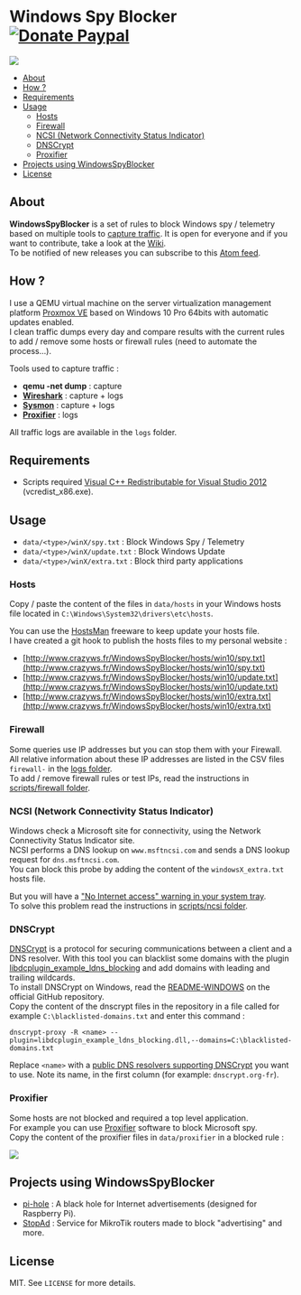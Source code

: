 # Windows Spy Blocker [![Donate Paypal](https://img.shields.io/badge/donate-paypal-blue.svg)](https://www.paypal.me/crazyws)

![](../../wiki/img/logo-20160521.png)

<!-- START doctoc generated TOC please keep comment here to allow auto update -->
<!-- DON'T EDIT THIS SECTION, INSTEAD RE-RUN doctoc TO UPDATE -->


- [About](#about)
- [How ?](#how-)
- [Requirements](#requirements)
- [Usage](#usage)
  - [Hosts](#hosts)
  - [Firewall](#firewall)
  - [NCSI (Network Connectivity Status Indicator)](#ncsi-network-connectivity-status-indicator)
  - [DNSCrypt](#dnscrypt)
  - [Proxifier](#proxifier)
- [Projects using WindowsSpyBlocker](#projects-using-windowsspyblocker)
- [License](#license)

<!-- END doctoc generated TOC please keep comment here to allow auto update -->

## About

**WindowsSpyBlocker** is a set of rules to block Windows spy / telemetry based on multiple tools to [capture traffic](../../wiki/Capture%20traffic). It is open for everyone and if you want to contribute, take a look at the [Wiki](../../wiki).<br />
To be notified of new releases you can subscribe to this [Atom feed](https://github.com/crazy-max/WindowsSpyBlocker/releases.atom).

## How ?

I use a QEMU virtual machine on the server virtualization management platform [Proxmox VE](https://www.proxmox.com/en/) based on Windows 10 Pro 64bits with automatic updates enabled.<br />
I clean traffic dumps every day and compare results with the current rules to add / remove some hosts or firewall rules (need to automate the process...).

Tools used to capture traffic :
* **qemu -net dump** : capture
* **[Wireshark](../../wiki/captureWireshark)** : capture + logs
* **[Sysmon](../../wiki/captureSysmon)** : capture + logs
* **[Proxifier](../../wiki/captureProxifier)** : logs

All traffic logs are available in the `logs` folder.

## Requirements

* Scripts required [Visual C++ Redistributable for Visual Studio 2012](https://www.microsoft.com/en-us/download/details.aspx?id=30679) (vcredist_x86.exe).

## Usage

* `data/<type>/winX/spy.txt` : Block Windows Spy / Telemetry
* `data/<type>/winX/update.txt` : Block Windows Update
* `data/<type>/winX/extra.txt` : Block third party applications

### Hosts

Copy / paste the content of the files in `data/hosts` in your Windows hosts file located in `C:\Windows\System32\drivers\etc\hosts`.<br />

You can use the [HostsMan](http://www.abelhadigital.com/hostsman) freeware to keep update your hosts file.<br />
I have created a git hook to publish the hosts files to my personal website :
* [http://www.crazyws.fr/WindowsSpyBlocker/hosts/win10/spy.txt](http://www.crazyws.fr/WindowsSpyBlocker/hosts/win10/spy.txt)
* [http://www.crazyws.fr/WindowsSpyBlocker/hosts/win10/update.txt](http://www.crazyws.fr/WindowsSpyBlocker/hosts/win10/update.txt)
* [http://www.crazyws.fr/WindowsSpyBlocker/hosts/win10/extra.txt](http://www.crazyws.fr/WindowsSpyBlocker/hosts/win10/extra.txt)

### Firewall

Some queries use IP addresses but you can stop them with your Firewall.<br />
All relative information about these IP addresses are listed in the CSV files `firewall-` in the [logs folder](tree/master/firewall/logs).<br />
To add / remove firewall rules or test IPs, read the instructions in [scripts/firewall folder](tree/master/scripts/firewall).

### NCSI (Network Connectivity Status Indicator)

Windows check a Microsoft site for connectivity, using the Network Connectivity Status Indicator site.<br />
NCSI performs a DNS lookup on `www.msftncsi.com` and sends a DNS lookup request for `dns.msftncsi.com`.<br />
You can block this probe by adding the content of the `windowsX_extra.txt` hosts file.<br />

But you will have a ["No Internet access" warning in your system tray](../../wiki/FAQ#no-internet-access-on-my-network-card).<br />
To solve this problem read the instructions in [scripts/ncsi folder](tree/master/scripts/ncsi).

### DNSCrypt

[DNSCrypt](https://dnscrypt.org/) is a protocol for securing communications between a client and a DNS resolver. With this tool you can blacklist some domains with the plugin [libdcplugin_example_ldns_blocking](https://github.com/jedisct1/dnscrypt-proxy#plugins) and add domains with leading and trailing wildcards.<br />
To install DNSCrypt on Windows, read the [README-WINDOWS](https://github.com/jedisct1/dnscrypt-proxy/blob/master/README-WINDOWS.markdown) on the official GitHub repository.<br />
Copy the content of the dnscrypt files in the repository in a file called for example `C:\blacklisted-domains.txt` and enter this command :

```
dnscrypt-proxy -R <name> --plugin=libdcplugin_example_ldns_blocking.dll,--domains=C:\blacklisted-domains.txt
```

Replace `<name>` with a [public DNS resolvers supporting DNSCrypt](https://github.com/jedisct1/dnscrypt-proxy/blob/master/dnscrypt-resolvers.csv) you want to use. Note its name, in the first column (for example: `dnscrypt.org-fr`).

### Proxifier

Some hosts are not blocked and required a top level application.<br />
For example you can use [Proxifier](https://www.proxifier.com/) software to block Microsoft spy.<br />
Copy the content of the proxifier files in `data/proxifier` in a blocked rule :

![](../../wiki/img/proxifierRules-20160516.png)

## Projects using WindowsSpyBlocker

* [pi-hole](https://pi-hole.net/) : A black hole for Internet advertisements (designed for Raspberry Pi).
* [StopAd](http://stopad.generate.club/) : Service for MikroTik routers made to block "advertising" and more.

## License

MIT. See `LICENSE` for more details.
